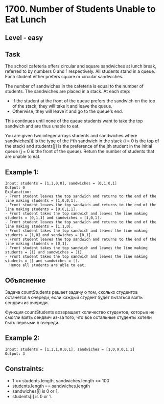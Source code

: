 # 1700. Number of Students Unable to Eat Lunch


## Level - easy


## Task
The school cafeteria offers circular and square sandwiches at lunch break, 
referred to by numbers 0 and 1 respectively. All students stand in a queue. 
Each student either prefers square or circular sandwiches.

The number of sandwiches in the cafeteria is equal to the number of students. 
The sandwiches are placed in a stack. At each step:
- If the student at the front of the queue prefers the sandwich on the top of the stack, 
they will take it and leave the queue.
- Otherwise, they will leave it and go to the queue's end.

This continues until none of the queue students want to take the top sandwich and are thus unable to eat.

You are given two integer arrays students and sandwiches where sandwiches[i] is the type of the i^th sandwich in the stack (i = 0 is the top of the stack) 
and students[j] is the preference of the j​​​​​​th student in the initial queue (j = 0 is the front of the queue). 
Return the number of students that are unable to eat.


## Example 1:
````
Input: students = [1,1,0,0], sandwiches = [0,1,0,1]
Output: 0
Explanation:
- Front student leaves the top sandwich and returns to the end of the line making students = [1,0,0,1].
- Front student leaves the top sandwich and returns to the end of the line making students = [0,0,1,1].
- Front student takes the top sandwich and leaves the line making students = [0,1,1] and sandwiches = [1,0,1].
- Front student leaves the top sandwich and returns to the end of the line making students = [1,1,0].
- Front student takes the top sandwich and leaves the line making students = [1,0] and sandwiches = [0,1].
- Front student leaves the top sandwich and returns to the end of the line making students = [0,1].
- Front student takes the top sandwich and leaves the line making students = [1] and sandwiches = [1].
- Front student takes the top sandwich and leaves the line making students = [] and sandwiches = [].
  Hence all students are able to eat.
````

## Объяснение
Задача countStudents решает задачу о том, сколько студентов останется в очереди, 
если каждый студент будет пытаться взять сендвич из очереди.

Функция countStudents возвращает количество студентов, которые не смогли взять сендвич из-за того, 
что все остальные студенты хотели быть первыми в очереди.


## Example 2:
````
Input: students = [1,1,1,0,0,1], sandwiches = [1,0,0,0,1,1]
Output: 3
````


## Constraints:
- 1 <= students.length, sandwiches.length <= 100
- students.length == sandwiches.length
- sandwiches[i] is 0 or 1.
- students[i] is 0 or 1.